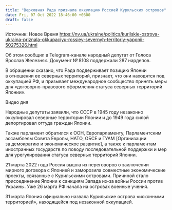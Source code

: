 ```yaml
---
title: "Верховная Рада признала оккупацию Россией Курильских островов"
date: Fri, 07 Oct 2022 18:46:00 +0300
draft: false
---
```

Источник: Новое Время https://nv.ua/ukraine/politics/kurilskie-ostrova-ukraina-priznala-okkupaciyu-rossiey-severnyh-territoriy-yaponii-50275326.html


 Об этом сообщил в Telegram-канале народный депутат от Голоса Ярослав Железняк. Документ № 8108 поддержали 287 нардепов.

В обращении сказано, что Рада поддерживает позицию Японии в отношении ее северных территорий, признает, что они находятся под оккупацией РФ, и призывает международное сообщество принять меры для «договорно-правового оформления статуса северных территорий Японии».

 Видео дня   

Народные депутаты заявили, что СССР в 1945 году незаконно оккупировал северные территории Японии и до 1949 года силой депортировал оттуда граждан Японии.

Также парламент обратился к ООН, Европарламенту, Парламентским ассамблеям Совета Европы, НАТО, ОБСЕ и ГУАМ [Организации за демократию и экономическое развитие], а также к парламентам иностранных государств по поводу последовательной поддержки и мер для урегулирования статуса северных территорий Японии.

21 марта 2022 года Россия вышла из переговоров о заключении мирного договора с Японией и заморозила совместные экономические проекты, связанные с Курильскими островами. Причиной стало присоединение Японии к санкциям Запада из-за войны России против Украины. Уже 26 марта РФ начала на островах военные учения.

31 марта Япония официально назвала Курильские острова «исконными территорией», находящейся под незаконной оккупацией.
